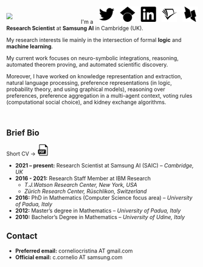 [<img align="right" height="40" width="40" src="figures/dblp.svg" />](https://dblp.uni-trier.de/pid/137/3340.html)
<img align="right" height="15" width="15" src="figures/transparent.png" /> 
[<img align="right" height="40" width="40" src="figures/semanticscholar.svg" />](https://www.semanticscholar.org/author/Cristina-Cornelio/2470518) 
<img align="right" height="15" width="15" src="figures/transparent.png" /> 
[<img align="right" height="40" width="40" src="figures/linkedin.svg" />](https://www.linkedin.com/in/cristina-cornelio-545a8a36/en-us) 
<img align="right" height="15" width="15" src="figures/transparent.png" /> 
[<img align="right" height="40" width="40" src="figures/googlescholar.svg" />](https://scholar.google.com/citations?user=EP9lmrcAAAAJ&hl=en) 
<img align="right" height="15" width="15" src="figures/transparent.png" /> 
[<img align="right" height="40" width="40" src="figures/twitter.svg" />](https://twitter.com/Cristina__C) 

<br clear="left"/>

<img align="left" src="figures/me.png" width="33%" style="margin-right:30px">

I'm a **Research Scientist** at **Samsung AI** in Cambridge (UK).

My research interests lie mainly in the intersection of formal **logic** and **machine learning**.

My current work focuses on neuro-symbolic integrations, reasoning, automated theorem proving, and automated scientific discovery.

Moreover, I have worked on knowledge representation and extraction, natural language processing, preference representations (in logic, probability theory, and using graphical models), reasoning over preferences, preference aggregation in a multi-agent context, voting rules (computational social choice), and kidney exchange algorithms. 
 
<br clear="left"/>

## Brief Bio 

Short CV &rarr; [<img height="30" width="30" src="figures/pdf.svg" />](documents/cv_short.pdf)

* **2021 – present:** Research Scientist at Samsung AI (SAIC) – *Cambridge, UK*
* **2016 - 2021:** Research Staff Member at IBM Research 
  * *T.J.Watson Research Center, New York, USA*
  * *Zürich Research Center, Rüschlikon, Switzerland*
* **2016:** PhD in Mathematics (Computer Science focus area) – *University of Padua, Italy*
* **2012:** Master’s degree in Mathematics – *University of Padua, Italy*
* **2010:** Bachelor’s Degree in Mathematics – *University of Udine, Italy*


## Contact

* **Preferred email:** corneliocristina AT gmail.com
* **Official email:** c.cornelio AT samsung.com
